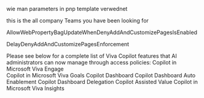 
wie man parameters in pnp template verwednet


this is the all company Teams you have been looking for




AllowWebPropertyBagUpdateWhenDenyAddAndCustomizePagesIsEnabled

DelayDenyAddAndCustomizePagesEnforcement




Please see below for a complete list of Viva Copilot features that AI administrators can now manage through access policies:
Copilot in Microsoft Viva Engage  
Copilot in Microsoft Viva Goals
Copilot Dashboard
Copilot Dashboard Auto Enablement
Copilot Dashboard Delegation
Copilot Assisted Value
Copilot in Microsoft Viva Insights